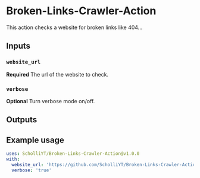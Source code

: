 # Broken-Links-Crawler-Action


This action checks a website for broken links like 404...

## Inputs

### `website_url`

**Required** The url of the website to check.

### `verbose`

**Optional** Turn verbose mode on/off.

## Outputs

## Example usage
```yml
uses: ScholliYT/Broken-Links-Crawler-Action@v1.0.0
with:
  website_url: 'https://github.com/ScholliYT/Broken-Links-Crawler-Action'
  verbose: 'true'
```
